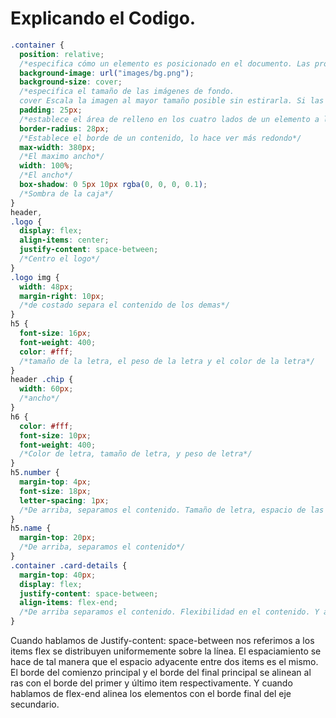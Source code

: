 # Explicando el Codigo.

```css
.container {
  position: relative;
  /*especifica cómo un elemento es posicionado en el documento. Las propiedades top, right, bottom, y left determinan la ubicación final de los elementos posicionados. */
  background-image: url("images/bg.png");
  background-size: cover;
  /*especifica el tamaño de las imágenes de fondo.
  cover Escala la imagen al mayor tamaño posible sin estirarla. Si las proporciones de la imagen difieren de las del elemento, es recortada vertical u horizontalmente para que no quede un espacio vacío.*/
  padding: 25px;
  /*establece el área de relleno en los cuatro lados de un elemento a la vez.*/
  border-radius: 28px;
  /*Establece el borde de un contenido, lo hace ver más redondo*/
  max-width: 380px;
  /*El maximo ancho*/
  width: 100%;
  /*El ancho*/
  box-shadow: 0 5px 10px rgba(0, 0, 0, 0.1);
  /*Sombra de la caja*/
}
header,
.logo {
  display: flex;
  align-items: center;
  justify-content: space-between;
  /*Centro el logo*/
}
.logo img {
  width: 48px;
  margin-right: 10px;
  /*de costado separa el contenido de los demas*/
}
h5 {
  font-size: 16px;
  font-weight: 400;
  color: #fff;
  /*tamaño de la letra, el peso de la letra y el color de la letra*/
}
header .chip {
  width: 60px;
  /*ancho*/
}
h6 {
  color: #fff;
  font-size: 10px;
  font-weight: 400;
  /*Color de letra, tamaño de letra, y peso de letra*/
}
h5.number {
  margin-top: 4px;
  font-size: 18px;
  letter-spacing: 1px;
  /*De arriba, separamos el contenido. Tamaño de letra, espacio de las letras*/
}
h5.name {
  margin-top: 20px;
  /*De arriba, separamos el contenido*/
}
.container .card-details {
  margin-top: 40px;
  display: flex;
  justify-content: space-between;
  align-items: flex-end;
  /*De arriba separamos el contenido. Flexibilidad en el contenido. Y abajo voy a especificar algunas cositas más de este */
}
```

Cuando hablamos de Justify-content: space-between nos referimos a los items flex se distribuyen uniformemente sobre la línea. El espaciamiento se hace de tal manera que el espacio adyacente entre dos items es el mismo. El borde del comienzo principal y el borde del final principal se alinean al ras con el borde del primer y último item respectivamente.
Y cuando hablamos de flex-end alinea los elementos con el borde final del eje secundario. 



